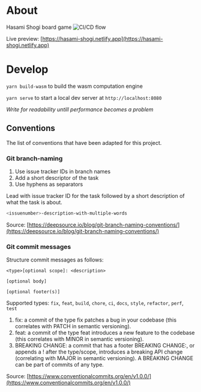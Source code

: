 # About
Hasami Shogi board game
![CI/CD flow](https://github.com/Kishanjay/hasami-shogi/workflows/CI/CD%20flow/badge.svg)

Live preview: [https://hasami-shogi.netlify.app](https://hasami-shogi.netlify.app)

# Develop

`yarn build-wasm` to build the wasm computation engine 

`yarn serve` to start a local dev server at `http://localhost:8080`


*Write for readability untill performance becomes a problem*

## Conventions
The list of conventions that have been adapted for this project. 

### Git branch-naming

1. Use issue tracker IDs in branch names
1. Add a short descriptor of the task
1. Use hyphens as separators

Lead with issue tracker ID for the task followed by a short description of what
the task is about.

```sh
<issuenumber>-description-with-multiple-words
```

Source: [https://deepsource.io/blog/git-branch-naming-conventions/](https://deepsource.io/blog/git-branch-naming-conventions/)

### Git commit messages

Structure commit messages as follows: 

```
<type>[optional scope]: <description>

[optional body]

[optional footer(s)]
```

Supported types: `fix`, `feat`, `build`, `chore`, `ci`, `docs`, `style`, 
`refactor`, `perf`, `test`

1. fix: a commit of the type fix patches a bug in your codebase (this correlates
 with PATCH in semantic versioning).
1. feat: a commit of the type feat introduces a new feature to the codebase 
(this correlates with MINOR in semantic versioning).
1. BREAKING CHANGE: a commit that has a footer BREAKING CHANGE:, or appends a ! 
after the type/scope, introduces a breaking API change (correlating with MAJOR 
in semantic versioning). A BREAKING CHANGE can be part of commits of any type.

Source: [https://www.conventionalcommits.org/en/v1.0.0/](https://www.conventionalcommits.org/en/v1.0.0/)

